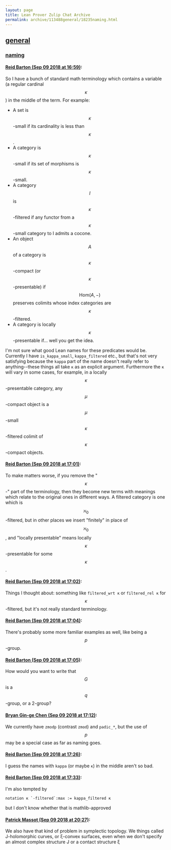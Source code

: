 ```yaml
---
layout: page
title: Lean Prover Zulip Chat Archive 
permalink: archive/113488general/18235naming.html
---
```


## [general](index.html)
### [naming](18235naming.html)

#### [Reid Barton (Sep 09 2018 at 16:59)](https://leanprover.zulipchat.com/#narrow/stream/113488-general/topic/naming/near/133613270):
So I have a bunch of standard math terminology which contains a variable (a regular cardinal $$\kappa$$) in the middle of the term. For example:
* A set is $$\kappa$$-small if its cardinality is less than $$\kappa$$.
* A category is $$\kappa$$-small if its set of morphisms is $$\kappa$$-small.
* A category $$I$$ is $$\kappa$$-filtered if any functor from a $$\kappa$$-small category to I admits a cocone.
* An object $$A$$ of a category is $$\kappa$$-compact (or $$\kappa$$-presentable) if $$\mathrm{Hom}(A, -)$$ preserves colimits whose index categories are $$\kappa$$-filtered.
* A category is locally $$\kappa$$-presentable if... well you get the idea.

I'm not sure what good Lean names for these predicates would be. Currently I have `is_kappa_small`, `kappa_filtered` etc., but that's not very satisfying because the `kappa` part of the name doesn't really refer to anything--these things all take `κ` as an explicit argument. Furthermore the `κ` will vary in some cases, for example, in a locally $$\kappa$$-presentable category, any $$\mu$$-compact object is a $$\mu$$-small $$\kappa$$-filtered colimit of $$\kappa$$-compact objects.

#### [Reid Barton (Sep 09 2018 at 17:01)](https://leanprover.zulipchat.com/#narrow/stream/113488-general/topic/naming/near/133613343):
To make matters worse, if you remove the "$$\kappa$$-" part of the terminology, then they become new terms with meanings which relate to the original ones in different ways. A filtered category is one which is $$\aleph_0$$-filtered, but in other places we insert "finitely" in place of $$\aleph_0$$, and "locally presentable" means locally $$\kappa$$-presentable for some $$\kappa$$.

#### [Reid Barton (Sep 09 2018 at 17:02)](https://leanprover.zulipchat.com/#narrow/stream/113488-general/topic/naming/near/133613436):
Things I thought about: something like `filtered_wrt κ` or `filtered_rel κ` for $$\kappa$$-filtered, but it's not really standard terminology.

#### [Reid Barton (Sep 09 2018 at 17:04)](https://leanprover.zulipchat.com/#narrow/stream/113488-general/topic/naming/near/133613472):
There's probably some more familiar examples as well, like being a $$p$$-group.

#### [Reid Barton (Sep 09 2018 at 17:05)](https://leanprover.zulipchat.com/#narrow/stream/113488-general/topic/naming/near/133613548):
How would you want to write that $$G$$ is a $$q$$-group, or a 2-group?

#### [Bryan Gin-ge Chen (Sep 09 2018 at 17:12)](https://leanprover.zulipchat.com/#narrow/stream/113488-general/topic/naming/near/133613887):
We currently have `zmodp` (contrast `zmod`) and `padic_*`, but the use of $$p$$ may be a special case as far as naming goes.

#### [Reid Barton (Sep 09 2018 at 17:26)](https://leanprover.zulipchat.com/#narrow/stream/113488-general/topic/naming/near/133614434):
I guess the names with `kappa` (or maybe `κ`) in the middle aren't so bad.

#### [Reid Barton (Sep 09 2018 at 17:33)](https://leanprover.zulipchat.com/#narrow/stream/113488-general/topic/naming/near/133614776):
I'm also tempted by
```lean
notation κ `-filtered`:max := kappa_filtered κ
```
but I don't know whether that is mathlib-approved

#### [Patrick Massot (Sep 09 2018 at 20:27)](https://leanprover.zulipchat.com/#narrow/stream/113488-general/topic/naming/near/133620266):
We also have that kind of problem in symplectic topology. We things called J-holomorphic curves, or ξ-convex surfaces, even when we don't specify an almost complex structure J or a contact structure ξ

